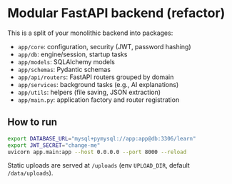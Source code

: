 # Modular FastAPI backend (refactor)

This is a split of your monolithic backend into packages:
- `app/core`: configuration, security (JWT, password hashing)
- `app/db`: engine/session, startup tasks
- `app/models`: SQLAlchemy models
- `app/schemas`: Pydantic schemas
- `app/api/routers`: FastAPI routers grouped by domain
- `app/services`: background tasks (e.g., AI explanations)
- `app/utils`: helpers (file saving, JSON extraction)
- `app/main.py`: application factory and router registration

## How to run

```bash
export DATABASE_URL="mysql+pymysql://app:app@db:3306/learn"
export JWT_SECRET="change-me"
uvicorn app.main:app --host 0.0.0.0 --port 8000 --reload
```

Static uploads are served at `/uploads` (env `UPLOAD_DIR`, default `/data/uploads`).
